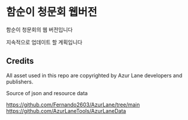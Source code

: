 # 함순이 청문회 웹버전
함순이 청문회의 웹 버전입니다

지속적으로 업데이트 할 계획입니다

## Credits
All asset used in this repo are copyrighted by Azur Lane developers and publishers.

Source of json and resource data

https://github.com/Fernando2603/AzurLane/tree/main
<br>
https://github.com/AzurLaneTools/AzurLaneData
